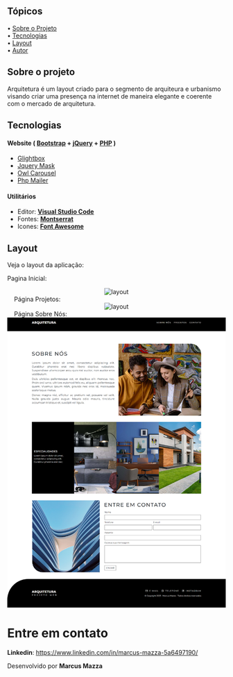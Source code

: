 ## Tópicos

<div>
 • <a href="#-sobre-o-projeto">Sobre o Projeto</a> </br>
 • <a href="#-tecnologias">Tecnologias</a> </br>
 • <a href="#-layout">Layout</a> </br>
 • <a href="#-autor">Autor</a> </br>
</div>

## Sobre o projeto

Arquitetura é um layout criado para o segmento de arquiteura e urbanismo
visando criar uma presença na internet de maneira elegante e coerente com 
o mercado de arquitetura.

## Tecnologias

#### **Website** ( [Bootstrap](https://getbootstrap.com/) + [jQuery](https://jquery.com/) + [PHP](https://www.php.net/) )

- [Glightbox](https://biati-digital.github.io/glightbox/)
- [Jquery Mask](https://igorescobar.github.io/jQuery-Mask-Plugin/)
- [Owl Carousel](https://owlcarousel2.github.io/OwlCarousel2/)
- [Php Mailer](https://github.com/PHPMailer/PHPMailer)


#### **Utilitários**

- Editor: **[Visual Studio Code](https://code.visualstudio.com/)**
- Fontes: **[Montserrat](https://fonts.google.com/specimen/Montserrat?query=montserrat)**
- Icones: **[Font Awesome](https://fontawesome.com/)**


## Layout

Veja o layout da aplicação:

Pagina Inicial:
<div align="center">
  <img src="./.github/layout.png" alt="layout">
</div>
&nbsp;
&nbsp;
Página Projetos:
<div align="center">
  <img src="./.github/projetos.png" alt="layout">
</div>
&nbsp;
&nbsp;
Página Sobre Nós:
<div align="center">
  <img src="./.github/sobre-nos.png" alt="layout">
</div>


# Entre em contato

**Linkedin**: https://www.linkedin.com/in/marcus-mazza-5a6497190/

Desenvolvido por **Marcus Mazza**
